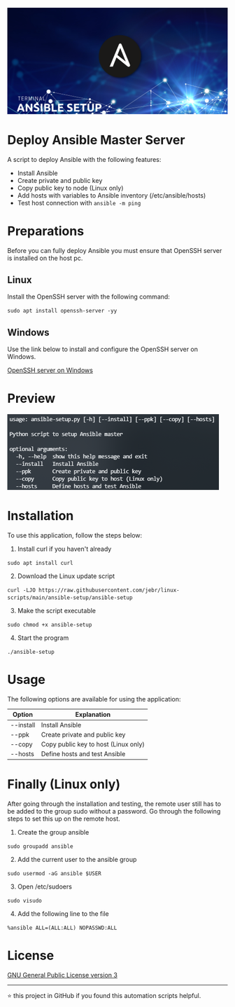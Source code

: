 <p align="center">
	<img alt="Logo" src="https://raw.githubusercontent.com/jebr/linux-scripts/main/demo/images/ansible-setup.png">
</p>

# Deploy Ansible Master Server

A script to deploy Ansible with the following features:
  * Install Ansible
  * Create private and public key
  * Copy public key to node (Linux only)
  * Add hosts with variables to Ansible inventory (/etc/ansible/hosts)
  * Test host connection with `ansible -m ping`

# Preparations 

Before you can fully deploy Ansible you must ensure that OpenSSH server is installed on the host pc.

## Linux
Install the OpenSSH server with the following command:

`sudo apt install openssh-server -yy`

## Windows
Use the link below to install and configure the OpenSSH server on Windows.

[OpenSSH server on Windows](https://github.com/jebr/windows-scripts/tree/main/openssh-server)

# Preview
<img src="https://raw.githubusercontent.com/jebr/linux-scripts/main/demo/images/ansible-terminal.png">


# Installation

To use this application, follow the steps below:
1. Install curl if you haven't already

`sudo apt install curl`

2. Download the Linux update script

`curl -LJO https://raw.githubusercontent.com/jebr/linux-scripts/main/ansible-setup/ansible-setup`

3. Make the script executable

`sudo chmod +x ansible-setup`

4. Start the program

`./ansible-setup`


# Usage

The following options are available for using the application:

| Option    | Explanation                          |
|-----------|--------------------------------------|
| --install | Install Ansible                      |
| --ppk     | Create private and public key        |
| --copy    | Copy public key to host (Linux only) |
| --hosts   | Define hosts and test Ansible        |

# Finally (Linux only)

After going through the installation and testing, the remote user still has to be added to the group sudo without a password.
Go through the following steps to set this up on the remote host.

1. Create the group ansible

`sudo groupadd ansible`

2. Add the current user to the ansible group

`sudo usermod -aG ansible $USER`   

3. Open /etc/sudoers

`sudo visudo`

4. Add the following line to the file

`%ansible ALL=(ALL:ALL) NOPASSWD:ALL`

# License

[GNU General Public License version 3](https://raw.githubusercontent.com/jebr/linux-scripts/v1.0/LICENSE)

<hr>

:star: this project in GitHub if you found this automation scripts helpful.
